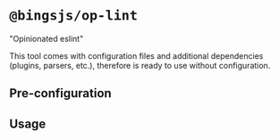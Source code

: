 # `@bingsjs/op-lint`

"Opinionated eslint"

This tool comes with configuration files and additional dependencies (plugins, parsers, etc.), therefore is ready to use without configuration.

## Pre-configuration



## Usage

